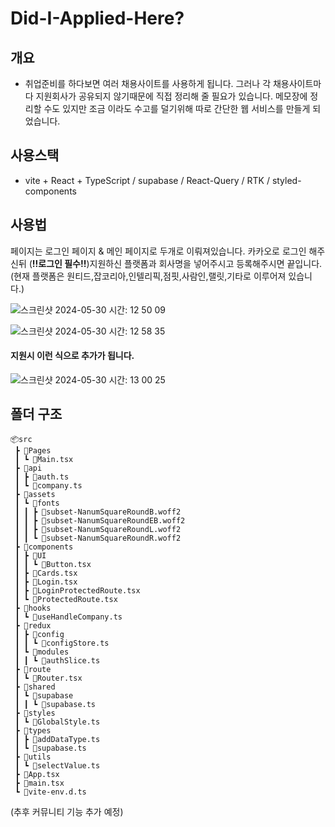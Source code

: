 # Did-I-Applied-Here?

## 개요

- 취업준비를 하다보면 여러 채용사이트를 사용하게 됩니다. 그러나 각 채용사이트마다 지원회사가 공유되지 않기때문에
  직접 정리해 줄 필요가 있습니다. 메모장에 정리할 수도 있지만 조금 이라도 수고를 덜기위해 따로 간단한 웹 서비스를 만들게 되었습니다.

## 사용스택

- vite + React + TypeScript / supabase / React-Query / RTK / styled-components

## 사용법

페이지는 로그인 페이지 & 메인 페이지로 두개로 이뤄져있습니다. 카카오로 로그인 해주신뒤 (**!!로그인 필수!!**)지원하신 플랫폼과 회사명을 넣어주시고 등록해주시면 끝입니다.
(현재 플랫폼은 원티드,잡코리아,인텔리픽,점핏,사람인,랠릿,기타로 이루어져 있습니다.)

![스크린샷 2024-05-30 시간: 12 50 09](https://github.com/HIITMEMARIO/did-i-applied-here/assets/135943045/e4de529f-8762-4207-a98a-05f9c3e84eef)

![스크린샷 2024-05-30 시간: 12 58 35](https://github.com/HIITMEMARIO/did-i-applied-here/assets/135943045/09b95046-a036-46b1-bc1d-bafd264d1d2a)

#### 지원시 이런 식으로 추가가 됩니다.

![스크린샷 2024-05-30 시간: 13 00 25](https://github.com/HIITMEMARIO/did-i-applied-here/assets/135943045/e380bc56-a221-4ca4-9792-d711d8f72ca7)

## 폴더 구조

```
📦src
 ┣ 📂Pages
 ┃ ┗ 📜Main.tsx
 ┣ 📂api
 ┃ ┣ 📜auth.ts
 ┃ ┗ 📜company.ts
 ┣ 📂assets
 ┃ ┗ 📂fonts
 ┃ ┃ ┣ 📜subset-NanumSquareRoundB.woff2
 ┃ ┃ ┣ 📜subset-NanumSquareRoundEB.woff2
 ┃ ┃ ┣ 📜subset-NanumSquareRoundL.woff2
 ┃ ┃ ┗ 📜subset-NanumSquareRoundR.woff2
 ┣ 📂components
 ┃ ┣ 📂UI
 ┃ ┃ ┗ 📜Button.tsx
 ┃ ┣ 📜Cards.tsx
 ┃ ┣ 📜Login.tsx
 ┃ ┣ 📜LoginProtectedRoute.tsx
 ┃ ┗ 📜ProtectedRoute.tsx
 ┣ 📂hooks
 ┃ ┗ 📜useHandleCompany.ts
 ┣ 📂redux
 ┃ ┣ 📂config
 ┃ ┃ ┗ 📜configStore.ts
 ┃ ┗ 📂modules
 ┃ ┃ ┗ 📜authSlice.ts
 ┣ 📂route
 ┃ ┗ 📜Router.tsx
 ┣ 📂shared
 ┃ ┗ 📂supabase
 ┃ ┃ ┗ 📜supabase.ts
 ┣ 📂styles
 ┃ ┗ 📜GlobalStyle.ts
 ┣ 📂types
 ┃ ┣ 📜addDataType.ts
 ┃ ┗ 📜supabase.ts
 ┣ 📂utils
 ┃ ┗ 📜selectValue.ts
 ┣ 📜App.tsx
 ┣ 📜main.tsx
 ┗ 📜vite-env.d.ts
```

(추후 커뮤니티 기능 추가 예정)
